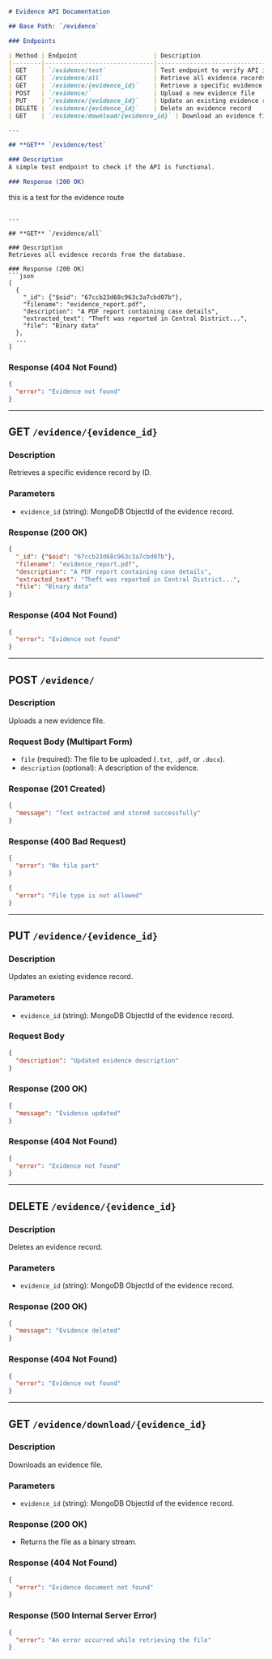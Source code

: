 ```markdown
# Evidence API Documentation

## Base Path: `/evidence`

### Endpoints

| Method | Endpoint                     | Description                                     |
|--------|------------------------------|-------------------------------------------------|
| GET    | `/evidence/test`             | Test endpoint to verify API is functioning     |
| GET    | `/evidence/all`              | Retrieve all evidence records                  |
| GET    | `/evidence/{evidence_id}`    | Retrieve a specific evidence record by ID      |
| POST   | `/evidence/`                 | Upload a new evidence file                     |
| PUT    | `/evidence/{evidence_id}`    | Update an existing evidence record             |
| DELETE | `/evidence/{evidence_id}`    | Delete an evidence record                      |
| GET    | `/evidence/download/{evidence_id}` | Download an evidence file                 |

---

## **GET** `/evidence/test`

### Description
A simple test endpoint to check if the API is functional.

### Response (200 OK)
```
this is a test for the evidence route
```

---

## **GET** `/evidence/all`

### Description
Retrieves all evidence records from the database.

### Response (200 OK)
```json
[
  {
    "_id": {"$oid": "67ccb23d68c963c3a7cbd07b"},
    "filename": "evidence_report.pdf",
    "description": "A PDF report containing case details",
    "extracted_text": "Theft was reported in Central District...",
    "file": "Binary data"
  },
  ...
]
```

### Response (404 Not Found)
```json
{
  "error": "Evidence not found"
}
```

---

## **GET** `/evidence/{evidence_id}`

### Description
Retrieves a specific evidence record by ID.

### Parameters
- `evidence_id` (string): MongoDB ObjectId of the evidence record.

### Response (200 OK)
```json
{
  "_id": {"$oid": "67ccb23d68c963c3a7cbd07b"},
  "filename": "evidence_report.pdf",
  "description": "A PDF report containing case details",
  "extracted_text": "Theft was reported in Central District...",
  "file": "Binary data"
}
```

### Response (404 Not Found)
```json
{
  "error": "Evidence not found"
}
```

---

## **POST** `/evidence/`

### Description
Uploads a new evidence file.

### Request Body (Multipart Form)
- `file` (required): The file to be uploaded (`.txt`, `.pdf`, or `.docx`).
- `description` (optional): A description of the evidence.

### Response (201 Created)
```json
{
  "message": "Text extracted and stored successfully"
}
```

### Response (400 Bad Request)
```json
{
  "error": "No file part"
}
```
```json
{
  "error": "File type is not allowed"
}
```

---

## **PUT** `/evidence/{evidence_id}`

### Description
Updates an existing evidence record.

### Parameters
- `evidence_id` (string): MongoDB ObjectId of the evidence record.

### Request Body
```json
{
  "description": "Updated evidence description"
}
```

### Response (200 OK)
```json
{
  "message": "Evidence updated"
}
```

### Response (404 Not Found)
```json
{
  "error": "Evidence not found"
}
```

---

## **DELETE** `/evidence/{evidence_id}`

### Description
Deletes an evidence record.

### Parameters
- `evidence_id` (string): MongoDB ObjectId of the evidence record.

### Response (200 OK)
```json
{
  "message": "Evidence deleted"
}
```

### Response (404 Not Found)
```json
{
  "error": "Evidence not found"
}
```

---

## **GET** `/evidence/download/{evidence_id}`

### Description
Downloads an evidence file.

### Parameters
- `evidence_id` (string): MongoDB ObjectId of the evidence record.

### Response (200 OK)
- Returns the file as a binary stream.

### Response (404 Not Found)
```json
{
  "error": "Evidence document not found"
}
```

### Response (500 Internal Server Error)
```json
{
  "error": "An error occurred while retrieving the file"
}
```
```
